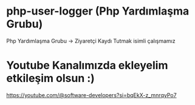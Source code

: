 # php-user-logger (Php Yardımlaşma Grubu)
Php Yardımlaşma Grubu -> Ziyaretçi Kaydı Tutmak isimli çalışmamız

# Youtube Kanalımızda ekleyelim etkileşim olsun :)
https://youtube.com/@software-developers?si=bqEkX-z_mnrqyPo7
